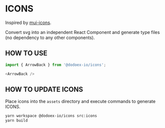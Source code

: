 # ICONS

Inspired by [mui-icons](https://github.com/mui/material-ui/tree/master/packages/mui-icons-material).

Convert svg into an independent React Component and generate type files (no dependency to any other components).

## HOW TO USE

```TypeScript
import { ArrowBack } from '@dodoex-io/icons';

<ArrowBack />
```

## HOW TO UPDATE ICONS

Place icons into the `assets` directory and execute commands to generate ICONS.


```Bash
yarn workspace @dodoex-io/icons src:icons
yarn build
```